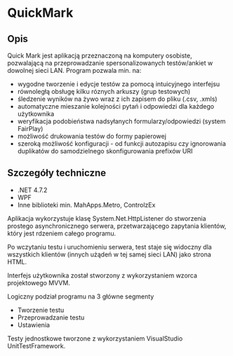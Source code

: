 # QuickMark

## Opis

Quick Mark jest aplikacją przeznaczoną na komputery osobiste, pozwalającą na przeprowadzanie spersonalizowanych testów/ankiet w dowolnej sieci LAN.
Program pozwala min. na:
* wygodne tworzenie i edycje testów za pomocą intuicyjnego interfejsu
* równoległą obsługę kilku róznych arkuszy (grup testowych)
* śledzenie wyników na żywo wraz z ich zapisem do pliku (.csv, .xmls)
* automatyczne mieszanie kolejności pytań i odpowiedzi dla każdego użytkownika
* weryfikacja podobieństwa nadsyłanych formularzy/odpowiedzi (system FairPlay)
* możliwość drukowania testów do formy papierowej
* szeroką możliwość konfiguracji - od funkcji autozapisu czy ignorowania duplikatów do samodzielnego skonfigurowania prefixów URI

## Szczegóły techniczne

* .NET 4.7.2
* WPF
* Inne biblioteki min. MahApps.Metro, ControlzEx

Aplikacja wykorzystuje klasę System.Net.HttpListener do stworzenia prostego asynchronicznego serwera, przetwarzającego zapytania klientów, który jest rdzeniem całego programu.

Po wczytaniu testu i uruchomieniu serwera, test staje się widoczny dla wszystkich klientów (innych użądeń w tej samej sieci LAN) jako strona HTML.

Interfejs użytkownika został stworzony z wykorzystaniem wzorca projektowego MVVM.

Logiczny podział programu na 3 główne segmenty
* Tworzenie testu
* Przeprowadzanie testu
* Ustawienia

Testy jednostkowe tworzone z wykorzystaniem VisualStudio UnitTestFramework.
